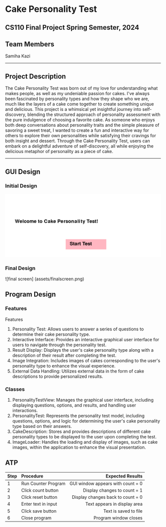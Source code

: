 
# Cake Personality Test
## CS110 Final Project  Spring Semester, 2024

## Team Members

Samiha Kazi

***

## Project Description

The Cake Personality Test was born out of my love for understanding what makes people, as well as my undeniable passion for cakes. I've always been fascinated by personality types and how they shape who we are, much like the layers of a cake come together to create something unique and delicious. This project is a whimsical yet insightful journey into self-discovery, blending the structured approach of personality assessment with the pure indulgence of choosing a favorite cake. As someone who enjoys both deep conversations about personality traits and the simple pleasure of savoring a sweet treat, I wanted to create a fun and interactive way for others to explore their own personalities while satisfying their cravings for both insight and dessert. Through the Cake Personality Test, users can embark on a delightful adventure of self-discovery, all while enjoying the delicious metaphor of personality as a piece of cake.

***    

## GUI Design

### Initial Design

![initial gui](assets/intialscreen.png)

### Final Design

![final screen] (assets/finalscreen.png)




## Program Design

### Features

Features
1) Personality Test: Allows users to answer a series of questions to determine their cake personality type.
2) Interactive Interface: Provides an interactive graphical user interface for users to navigate through the personality test.
3) Result Display: Displays the user's cake personality type along with a description of their result after completing the test.
4) Image Integration: Includes images of cakes corresponding to the user's personality type to enhance the visual experience.
5) External Data Handling: Utilizes external data in the form of cake descriptions to provide personalized results.

### Classes
1) PersonalityTestView: Manages the graphical user interface, including displaying questions,  options, and results, and handling user interactions.
2) PersonalityTest: Represents the personality test model, including questions, options, and logic for determining the user's cake personality type based on their answers.
3) CakeDescription: Stores and provides descriptions of different cake personality types to be displayed to the user upon completing the test.
4) ImageLoader: Handles the loading and display of images, such as cake images, within the application to enhance the visual presentation.

## ATP

| Step                 | Procedure            | Expected Results                    |
|----------------------|:---------------------|------------------------------------:|
|  1                   | Run Counter Program  | GUI window appears with count = 0   |
|  2                   | Click count button   | Display changes to count = 1        |
|  3                   | Click reset button   | Display changes back to count = 0   |
|  4                   | Enter text in input  | Text appears in display area        |
|  5                   | Click save button    | Text is saved to file               |
|  6                   | Close program        | Program window closes               |
